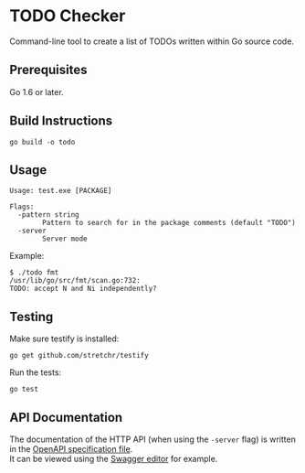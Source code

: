 # TODO Checker

Command-line tool to create a list of TODOs written within Go source code.

## Prerequisites

Go 1.6 or later.

## Build Instructions

```
go build -o todo
```

## Usage

```
Usage: test.exe [PACKAGE]

Flags:
  -pattern string
        Pattern to search for in the package comments (default "TODO")
  -server
        Server mode
```

Example:

```
$ ./todo fmt
/usr/lib/go/src/fmt/scan.go:732:
TODO: accept N and Ni independently?
```

## Testing

Make sure testify is installed:

```
go get github.com/stretchr/testify
```

Run the tests:

```
go test
```

## API Documentation

The documentation of the HTTP API (when using the `-server` flag) is written
in the [OpenAPI specification file](openapi.yaml).\
It can be viewed using the [Swagger editor](https://editor.swagger.io/) for
example.
